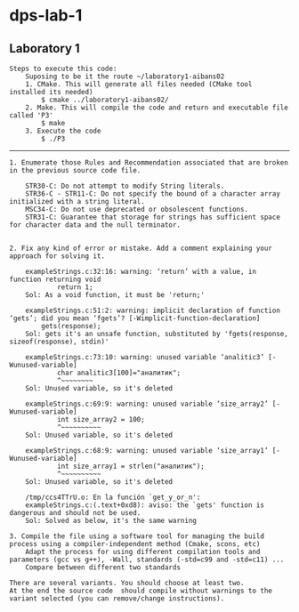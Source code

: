 # dps-lab-1
Laboratory 1
-----------------------------------------------------------------------------------------------------------------------------


	Steps to execute this code:
		Suposing to be it the route ~/laboratory1-aibans02
		1. CMake. This will generate all files needed (CMake tool installed its needed)
			$ cmake ../laboratory1-aibans02/
		2. Make. This will compile the code and return and executable file called 'P3'
			$ make
		3. Execute the code
			$ ./P3

------------------------------------------------------------------------------------------------------------------------------
    1. Enumerate those Rules and Recommendation associated that are broken in the previous source code file.

		STR30-C: Do not attempt to modify String literals.
		STR36-C - STR11-C: Do not specify the bound of a character array initialized with a string literal.
		MSC34-C: Do not use deprecated or obsolescent functions.
		STR31-C: Guarantee that storage for strings has sufficient space for character data and the null terminator.


    2. Fix any kind of error or mistake. Add a comment explaining your approach for solving it.
	
		exampleStrings.c:32:16: warning: ‘return’ with a value, in function returning void
         		return 1;
		Sol: As a void function, it must be 'return;'

		exampleStrings.c:51:2: warning: implicit declaration of function ‘gets’; did you mean ‘fgets’? [-Wimplicit-function-declaration]
  			gets(response);
		Sol: gets it's an unsafe function, substituted by 'fgets(response, sizeof(response), stdin)'

		exampleStrings.c:73:10: warning: unused variable ‘analitic3’ [-Wunused-variable]
     			char analitic3[100]="аналитик";
          		^~~~~~~~~
		Sol: Unused variable, so it's deleted

		exampleStrings.c:69:9: warning: unused variable ‘size_array2’ [-Wunused-variable]
     			int size_array2 = 100;
        		^~~~~~~~~~~
		Sol: Unused variable, so it's deleted

		exampleStrings.c:68:9: warning: unused variable ‘size_array1’ [-Wunused-variable]
     			int size_array1 = strlen("аналитик");
         		^~~~~~~~~~~
		Sol: Unused variable, so it's deleted

		/tmp/ccs4TTrU.o: En la función `get_y_or_n':
		exampleStrings.c:(.text+0xd8): aviso: the `gets' function is dangerous and should not be used.
		Sol: Solved as below, it's the same warning

    3. Compile the file using a software tool for managing the build process using a compiler-independent method (Cmake, scons, etc)
        Adapt the process for using different compilation tools and parameters (gcc vs g++), -Wall, standards (-std=c99 and -std=c11) ...
        Compare between different two standards

	There are several variants. You should choose at least two.
	At the end the source code  should compile without warnings to the variant selected (you can remove/change instructions).
